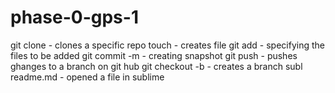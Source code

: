 # phase-0-gps-1
git clone - clones a specific repo
touch - creates file
git add - specifying the files to be added
git commit -m - creating snapshot
git push - pushes ghanges to a branch on git hub
git checkout -b - creates a branch
subl readme.md - opened a file in sublime